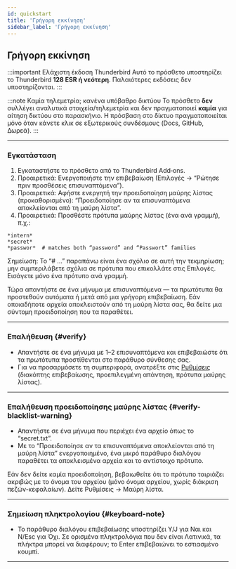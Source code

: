 ```yaml
---
id: quickstart
title: 'Γρήγορη εκκίνηση'
sidebar_label: 'Γρήγορη εκκίνηση'
---
```


## Γρήγορη εκκίνηση

:::important Ελάχιστη έκδοση Thunderbird
Αυτό το πρόσθετο υποστηρίζει το Thunderbird **128 ESR ή νεότερη**. Παλαιότερες εκδόσεις δεν υποστηρίζονται.
:::

:::note Καμία τηλεμετρία; κανένα υπόβαθρο δικτύου
Το πρόσθετο **δεν** συλλέγει αναλυτικά στοιχεία/τηλεμετρία και δεν πραγματοποιεί **καμία** για αίτηση δικτύου στο παρασκήνιο. Η πρόσβαση στο δίκτυο πραγματοποιείται μόνο όταν κάνετε κλικ σε εξωτερικούς συνδέσμους (Docs, GitHub, Δωρεά).
:::

---

### Εγκατάσταση

1. Εγκαταστήστε το πρόσθετο από το Thunderbird Add‑ons.
2. Προαιρετικά: Ενεργοποιήστε την επιβεβαίωση (Επιλογές → “Ρώτησε πριν προσθέσεις επισυναπτόμενα”).
3. Προαιρετικά: Αφήστε ενεργητή την προειδοποίηση μαύρης λίστας (προκαθορισμένο): “Προειδοποίησε αν τα επισυναπτόμενα αποκλείονται από τη μαύρη λίστα”.
4. Προαιρετικά: Προσθέστε πρότυπα μαύρης λίστας (ένα ανά γραμμή), π.χ.:

```
*intern*
*secret*
*passwor*  # matches both “password” and “Passwort” families
```

Σημείωση: Το “# …” παραπάνω είναι ένα σχόλιο σε αυτή την τεκμηρίωση; μην συμπεριλάβετε σχόλια σε πρότυπα που επικολλάτε στις Επιλογές. Εισάγετε μόνο ένα πρότυπο ανά γραμμή.

Τώρα απαντήστε σε ένα μήνυμα με επισυναπτόμενα — τα πρωτότυπα θα προστεθούν αυτόματα ή μετά από μια γρήγορη επιβεβαίωση. Εάν οποιαδήποτε αρχεία αποκλειστούν από τη μαύρη λίστα σας, θα δείτε μια σύντομη προειδοποίηση που τα παραθέτει.

---

### Επαλήθευση {#verify}

- Απαντήστε σε ένα μήνυμα με 1–2 επισυναπτόμενα και επιβεβαιώστε ότι τα πρωτότυπα προστίθενται στο παράθυρο σύνθεσης σας.
- Για να προσαρμόσετε τη συμπεριφορά, ανατρέξτε στις [Ρυθμίσεις](configuration) (διακόπτης επιβεβαίωσης, προεπιλεγμένη απάντηση, πρότυπα μαύρης λίστας).

---

### Επαλήθευση προειδοποίησης μαύρης λίστας {#verify-blacklist-warning}

- Απαντήστε σε ένα μήνυμα που περιέχει ένα αρχείο όπως το “secret.txt”.
- Με το “Προειδοποίησε αν τα επισυναπτόμενα αποκλείονται από τη μαύρη λίστα” ενεργοποιημένο, ένα μικρό παράθυρο διαλόγου παραθέτει τα αποκλεισμένα αρχεία και το αντίστοιχο πρότυπο.

Εάν δεν δείτε καμία προειδοποίηση, βεβαιωθείτε ότι το πρότυπο ταιριάζει ακριβώς με το όνομα του αρχείου (μόνο όνομα αρχείου, χωρίς διάκριση πεζών-κεφαλαίων). Δείτε Ρυθμίσεις → Μαύρη λίστα.

---

### Σημείωση πληκτρολογίου {#keyboard-note}

- Το παράθυρο διαλόγου επιβεβαίωσης υποστηρίζει Y/J για Ναι και N/Esc για Όχι. Σε ορισμένα πληκτρολόγια που δεν είναι Λατινικά, τα πλήκτρα μπορεί να διαφέρουν; το Enter επιβεβαιώνει το εστιασμένο κουμπί.

---
